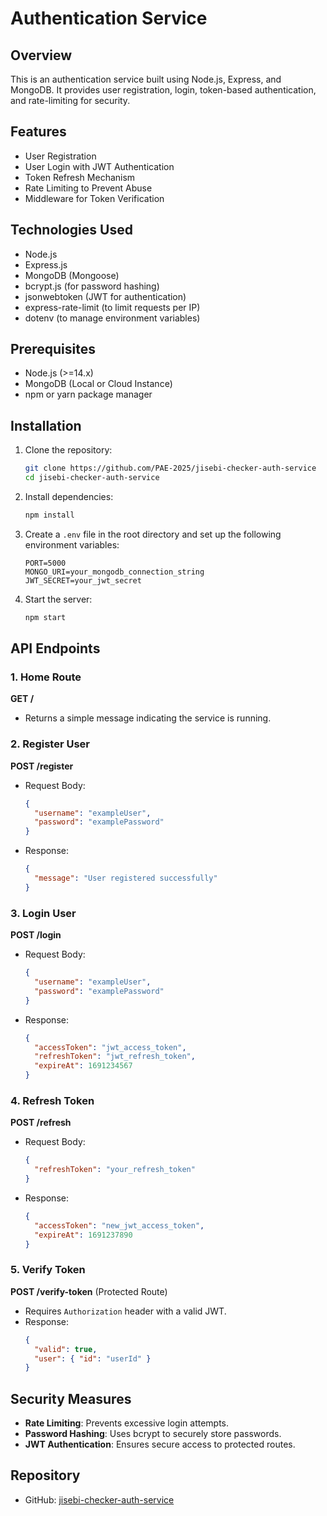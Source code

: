 # Authentication Service

## Overview
This is an authentication service built using Node.js, Express, and MongoDB. It provides user registration, login, token-based authentication, and rate-limiting for security.

## Features
- User Registration
- User Login with JWT Authentication
- Token Refresh Mechanism
- Rate Limiting to Prevent Abuse
- Middleware for Token Verification

## Technologies Used
- Node.js
- Express.js
- MongoDB (Mongoose)
- bcrypt.js (for password hashing)
- jsonwebtoken (JWT for authentication)
- express-rate-limit (to limit requests per IP)
- dotenv (to manage environment variables)

## Prerequisites
- Node.js (>=14.x)
- MongoDB (Local or Cloud Instance)
- npm or yarn package manager

## Installation

1. Clone the repository:
   ```sh
   git clone https://github.com/PAE-2025/jisebi-checker-auth-service
   cd jisebi-checker-auth-service
   ```

2. Install dependencies:
   ```sh
   npm install
   ```

3. Create a `.env` file in the root directory and set up the following environment variables:
   ```env
   PORT=5000
   MONGO_URI=your_mongodb_connection_string
   JWT_SECRET=your_jwt_secret
   ```

4. Start the server:
   ```sh
   npm start
   ```

## API Endpoints

### 1. Home Route
**GET /**
- Returns a simple message indicating the service is running.

### 2. Register User
**POST /register**
- Request Body:
  ```json
  {
    "username": "exampleUser",
    "password": "examplePassword"
  }
  ```
- Response:
  ```json
  {
    "message": "User registered successfully"
  }
  ```

### 3. Login User
**POST /login**
- Request Body:
  ```json
  {
    "username": "exampleUser",
    "password": "examplePassword"
  }
  ```
- Response:
  ```json
  {
    "accessToken": "jwt_access_token",
    "refreshToken": "jwt_refresh_token",
    "expireAt": 1691234567
  }
  ```

### 4. Refresh Token
**POST /refresh**
- Request Body:
  ```json
  {
    "refreshToken": "your_refresh_token"
  }
  ```
- Response:
  ```json
  {
    "accessToken": "new_jwt_access_token",
    "expireAt": 1691237890
  }
  ```

### 5. Verify Token
**POST /verify-token** (Protected Route)
- Requires `Authorization` header with a valid JWT.
- Response:
  ```json
  {
    "valid": true,
    "user": { "id": "userId" }
  }
  ```

## Security Measures
- **Rate Limiting**: Prevents excessive login attempts.
- **Password Hashing**: Uses bcrypt to securely store passwords.
- **JWT Authentication**: Ensures secure access to protected routes.

## Repository
- GitHub: [jisebi-checker-auth-service](https://github.com/PAE-2025/jisebi-checker-auth-service)


